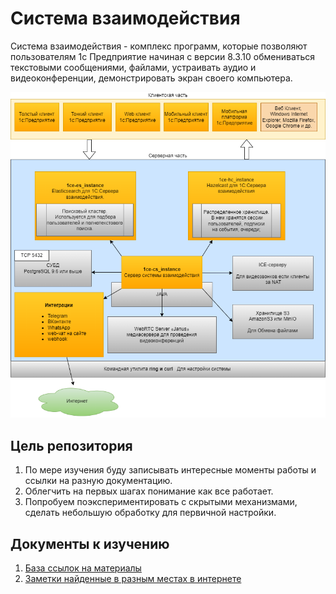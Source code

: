 # Система взаимодействия

Система взаимодействия - комплекс программ, которые позволяют пользователям 1с Предприятие начиная с версии 8.3.10 обмениваться текстовыми сообщениями, файлами, устраивать аудио и видеоконференции, демонстрировать экран своего компьютера.

![alt](/docs/img/%D0%A1%D0%B8%D1%81%D1%82%D0%B5%D0%BC%D0%B0%D0%92%D0%B7%D0%B0%D0%B8%D0%BC%D0%BE%D0%B4%D0%B5%D0%B9%D1%81%D1%82%D0%B8%D1%8F.png)


## Цель репозитория

1. По мере изучения буду записывать интересные моменты работы и ссылки на разную документацию.
1. Облегчить на первых шагах понимание как все работает.
1. Попробуем поэкспериментировать с скрытыми механизмами, сделать небольшую обработку для первичной настройки.

## Документы к изучению

1. [База ссылок на материалы](/docs/LinkBase.md)
2. [Заметки найденные в разным местах в интернете](/docs/Notes.md) 
